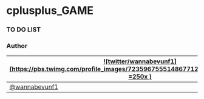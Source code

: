 # cplusplus_GAME

### TO DO LIST







### Author

| [![twitter/wannabevunf1](https://pbs.twimg.com/profile_images/723596755514867712/TTGTLJ0l_400x400.jpg =250x )](https://twitter.com/wannabevunf1 "Follow @wannabevunf1 on Twitter") |
|---|
| [@wannabevunf1](https://twitter.com/wannabevunf1) |

